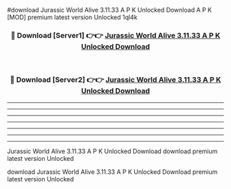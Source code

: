 #download Jurassic World Alive 3.11.33 A P K Unlocked Download A P K [MOD] premium latest version Unlocked 1ql4k 



<div align="center">
<h3>🔴 Download [Server1] 👉👉 <a href="https://apkdownload1.web.app/">Jurassic World Alive 3.11.33 A P K Unlocked Download</a></h3><br>

<h3>🔴 Download [Server2] 👉👉 <a href="https://apkdownload1.web.app/">Jurassic World Alive 3.11.33 A P K Unlocked Download</a></h3>
</div>





----------------------------------------------------------

----------------------------------------------------------

----------------------------------------------------------

----------------------------------------------------------

----------------------------------------------------------

----------------------------------------------------------

----------------------------------------------------------

Jurassic World Alive 3.11.33 A P K Unlocked Download download premium latest version Unlocked

download Jurassic World Alive 3.11.33 A P K Unlocked Download premium latest version Unlocked
